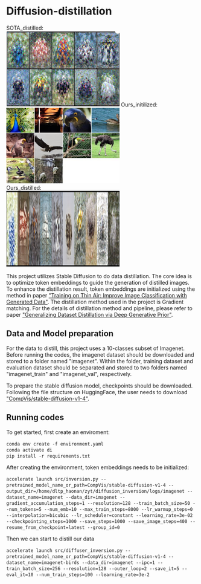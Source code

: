 # Diffusion-distillation
SOTA_distilled:  
<img src="imgs/SOTA.png" width = "300" height = "200">
Ours_initilized:  
<img src="imgs/initial.jpg" width = "300" height = "200">  
Ours_distilled:  
<img src="imgs/distilled.png" width = "300" height = "200">

This project utilizes Stable Diffusion to do data distillation. The core idea is to optimize token embeddings to guide the generation of distilled images. To enhance the distillation result, token embeddings are initialized using the method in paper ["Training on Thin Air: Improve Image Classification with Generated Data"](https://arxiv.org/pdf/2305.15316.pdf). The distillation method used in the project is Gradient matching. For the details of distillation method and pipeline, please refer to paper ["Generalizing Dataset Distillation via Deep Generative Prior"](https://arxiv.org/pdf/2305.01649.pdf).  

## Data and Model preparation
For the data to distill, this project uses a 10-classes subset of Imagenet. Before running the codes, the imagenet dataset should be downloaded and stored to a folder named "imagenet". Within the folder, training dataset and evaluation dataset should be separated and stored to two folders named "imagenet_train" and "imagenet_val", respectively.  

To prepare the stable diffusion model, checkpoints should be downloaded. Following the file structure on HuggingFace, the user needs to download ["CompVis/stable-diffusion-v1-4"](https://huggingface.co/CompVis/stable-diffusion-v1-4/tree/main).  

## Running codes
To get started, first create an enviroment:
```
conda env create -f environment.yaml
conda activate di
pip install -r requirements.txt
```
After creating the environment, token embeddings needs to be initialized:
```
accelerate launch src/inversion.py --pretrained_model_name_or_path=CompVis/stable-diffusion-v1-4 --output_dir=/home/dltp_haonan/zyt/diffusion_inversion/logs/imagenet --dataset_name=imagenet --data_dir=imagenet --gradient_accumulation_steps=1 --resolution=128 --train_batch_size=50 --num_tokens=5 --num_emb=10 --max_train_steps=8000 --lr_warmup_steps=0 --interpolation=bicubic --lr_scheduler=constant --learning_rate=3e-02 --checkpointing_steps=1000 --save_steps=1000 --save_image_steps=400 --resume_from_checkpoint=latest --group_id=0
```
Then we can start to distill our data
```
accelerate launch src/diffuser_inversion.py --pretrained_model_name_or_path=CompVis/stable-diffusion-v1-4 --dataset_name=imagenet-birds --data_dir=imagenet --ipc=1 --train_batch_size=256 --resolution=128 --outer_loop=2 --save_it=5 --eval_it=10 --num_train_steps=100 --learning_rate=3e-2
```
